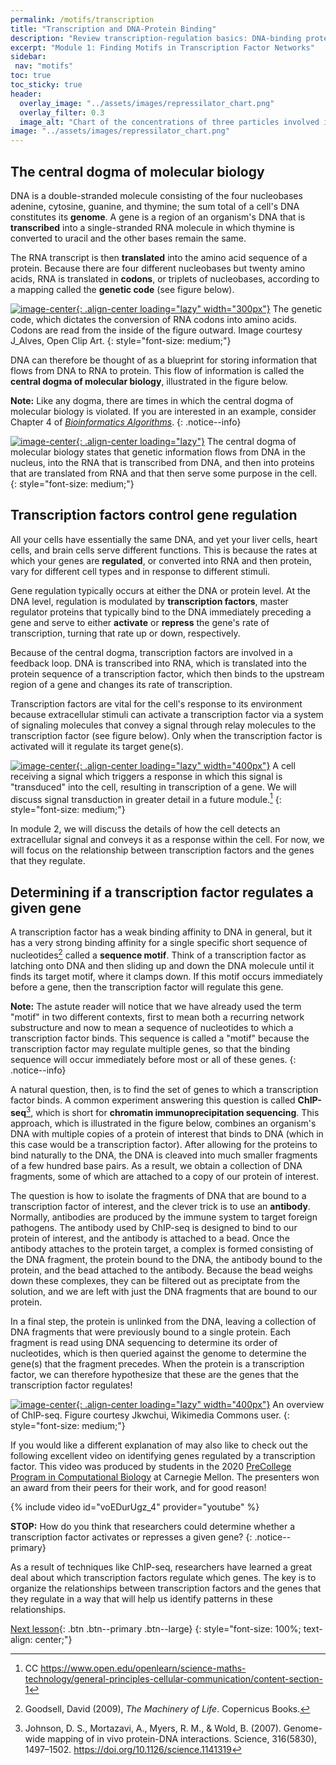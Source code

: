 ```yaml
---
permalink: /motifs/transcription
title: "Transcription and DNA-Protein Binding"
description: "Review transcription-regulation basics: DNA-binding proteins, promoter architecture, and how genes communicate in regulatory networks."
excerpt: "Module 1: Finding Motifs in Transcription Factor Networks"
sidebar:
 nav: "motifs"
toc: true
toc_sticky: true
header:
  overlay_image: "../assets/images/repressilator_chart.png"
  overlay_filter: 0.3
  image_alt: "Chart of the concentrations of three particles involved in the repressilator, a synthetic biological oscillating system."
image: "../assets/images/repressilator_chart.png"
---
```


## The central dogma of molecular biology

DNA is a double-stranded molecule consisting of the four nucleobases adenine, cytosine, guanine, and thymine; the sum total of a cell's DNA constitutes its **genome**. A gene is a region of an organism's DNA that is **transcribed** into a single-stranded RNA molecule in which thymine is converted to uracil and the other bases remain the same.

The RNA transcript is then **translated** into the amino acid sequence of a protein. Because there are four different nucleobases but twenty amino acids, RNA is translated in **codons**, or triplets of nucleobases, according to a mapping called the **genetic code** (see figure below).

[![image-center](../assets/images/600px/genetic_code.png){: .align-center loading="lazy" width="300px"}](../assets/images/genetic_code.png)
The genetic code, which dictates the conversion of RNA codons into amino acids. Codons are read from the inside of the figure outward. Image courtesy J_Alves, Open Clip Art.
{: style="font-size: medium;"}

DNA can therefore be thought of as a blueprint for storing information that flows from DNA to RNA to protein. This flow of information is called the **central dogma of molecular biology**, illustrated in the figure below.

**Note:** Like any dogma, there are times in which the central dogma of molecular biology is violated. If you are interested in an example, consider Chapter 4 of <a href="https://www.bioinformaticsalgorithms.org/bioinformatics-chapter-4" target="_blank"><em>Bioinformatics Algorithms</em></a>.
{: .notice--info}

[![image-center](../assets/images/600px/central_dogma.png){: .align-center loading="lazy"}](../assets/images/central_dogma.png)
The central dogma of molecular biology states that genetic information flows from DNA in the nucleus, into the RNA that is transcribed from DNA, and then into proteins that are translated from RNA and that then serve some purpose in the cell.
{: style="font-size: medium;"}

## Transcription factors control gene regulation

All your cells have essentially the same DNA, and yet your liver cells, heart cells, and brain cells serve different functions. This is because the rates at which your genes are **regulated**, or converted into RNA and then protein, vary for different cell types and in response to different stimuli.

Gene regulation typically occurs at either the DNA or protein level. At the DNA level, regulation is modulated by **transcription factors**, master regulator proteins that typically bind to the DNA immediately preceding a gene and serve to either **activate** or **repress** the gene's rate of transcription, turning that rate up or down, respectively.

Because of the central dogma, transcription factors are involved in a feedback loop. DNA is transcribed into RNA, which is translated into the protein sequence of a transcription factor, which then binds to the upstream region of a gene and changes its rate of transcription.

Transcription factors are vital for the cell's response to its environment because extracellular stimuli can activate a transcription factor via a system of signaling molecules that convey a signal through relay molecules to the transcription factor (see figure below). Only when the transcription factor is activated will it regulate its target gene(s).

[![image-center](../assets/images/600px/signal_pathway.jpg){: .align-center loading="lazy" width="400px"}](../assets/images/signal_pathway.jpg)
A cell receiving a signal which triggers a response in which this signal is "transduced" into the cell, resulting in transcription of a gene. We will discuss signal transduction in greater detail in a future module.[^signalResponse]
{: style="font-size: medium;"}

In module 2, we will discuss the details of how the cell detects an extracellular signal and conveys it as a response within the cell. For now, we will focus on the relationship between transcription factors and the genes that they regulate.

## Determining if a transcription factor regulates a given gene

A transcription factor has a weak binding affinity to DNA in general, but it has a very strong binding affinity for a single specific short sequence of nucleotides[^machinery] called a **sequence motif**. Think of a transcription factor as latching onto DNA and then sliding up and down the DNA molecule until it finds its target motif, where it clamps down. If this motif occurs immediately before a gene, then the transcription factor will regulate this gene.

**Note:** The astute reader will notice that we have already used the term "motif" in two different contexts, first to mean both a recurring network substructure and now to mean a sequence of nucleotides to which a transcription factor binds. This sequence is called a "motif" because the transcription factor may regulate multiple genes, so that the binding sequence will occur immediately before most or all of these genes.
{: .notice--info}

A natural question, then, is to find the set of genes to which a transcription factor binds. A common experiment answering this question is called **ChIP-seq**[^chip], which is short for **chromatin immunoprecipitation sequencing**. This approach, which is illustrated in the figure below, combines an organism's DNA with multiple copies of a protein of interest that binds to DNA (which in this case would be a transcription factor). After allowing for the proteins to bind naturally to the DNA, the DNA is cleaved into much smaller fragments of a few hundred base pairs. As a result, we obtain a collection of DNA fragments, some of which are attached to a copy of our protein of interest.

The question is how to isolate the fragments of DNA that are bound to a transcription factor of interest, and the clever trick is to use an **antibody**. Normally, antibodies are produced by the immune system to target foreign pathogens. The antibody used by ChIP-seq is designed to bind to our protein of interest, and the antibody is attached to a bead. Once the antibody attaches to the protein target, a complex is formed consisting of the DNA fragment, the protein bound to the DNA, the antibody bound to the protein, and the bead attached to the antibody. Because the bead weighs down these complexes, they can be filtered out as preciptate from the solution, and we are left with just the DNA fragments that are bound to our protein.

In a final step, the protein is unlinked from the DNA, leaving a collection of DNA fragments that were previously bound to a single protein. Each fragment is read using DNA sequencing to determine its order of nucleotides, which is then queried against the genome to determine the gene(s) that the fragment precedes. When the protein is a transcription factor, we can therefore hypothesize that these are the genes that the transcription factor regulates!

[![image-center](../assets/images/600px/ChIP-seq_workflow.png){: .align-center loading="lazy" width="400px"}](../assets/images/ChIP-seq_workflow.png)
An overview of ChIP-seq. Figure courtesy Jkwchui, Wikimedia Commons user.
{: style="font-size: medium;"}

If you would like a different explanation of  may also like to check out the following excellent video on identifying genes regulated by a transcription factor. This video was produced by students in the 2020 <a href="http://www.cbd.cmu.edu/education/pre-college-program-in-computational-biology" target="_blank">PreCollege Program in Computational Biology</a> at Carnegie Mellon. The presenters won an award from their peers for their work, and for good reason!

{% include video id="voEDurUgz_4" provider="youtube" %}

**STOP:** How do you think that researchers could determine whether a transcription factor activates or represses a given gene?
{: .notice--primary}

As a result of techniques like ChIP-seq, researchers have learned a great deal about which transcription factors regulate which genes. The key is to organize the relationships between transcription factors and the genes that they regulate in a way that will help us identify patterns in these relationships.

[Next lesson](networks){: .btn .btn--primary .btn--large}
{: style="font-size: 100%; text-align: center;"}

[^dogma]: CC BY-SA 3.0 https://creativecommons.org/licenses/by-sa/3.0/

[^machinery]: Goodsell, David (2009), *The Machinery of Life*. Copernicus Books.

[^signalResponse]: CC https://www.open.edu/openlearn/science-maths-technology/general-principles-cellular-communication/content-section-1

[^chip]: Johnson, D. S., Mortazavi, A., Myers, R. M., & Wold, B. (2007). Genome-wide mapping of in vivo protein-DNA interactions. Science, 316(5830), 1497–1502. https://doi.org/10.1126/science.1141319
